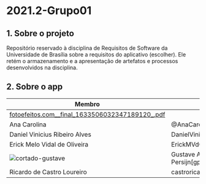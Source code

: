 # 2021.2-Grupo01

## 1. Sobre o projeto
Repositório reservado à disciplina de Requisitos de Software da Universidade de Brasília sobre a requisitos do aplicativo (escolher). Ele retém o armazenamento e a apresentação de artefatos e processos desenvolvidos na disciplina.

## 2. Sobre o app



|  Membro | Github  |
| ------- |-------- |
| [fotoefeitos.com__final_1633506032347189120_.pdf](https://github.com/Requisitos-de-Software/2021.2-Grupo01/files/7994141/fotoefeitos.com__final_1633506032347189120_.pdf)
Ana Carolina  | @AnaCarolinaRodriguesLeite |
| Daniel Vinicius Ribeiro Alves | DanielViniciusAlves |
| Erick Melo Vidal de Oliveira  |  ErickMVdO  |
| ![cortado-gustave](https://user-images.githubusercontent.com/49570180/152335728-ab39daa8-3c29-4f50-9e0d-4fdf184977be.jpg) | Gustave Augusto Persijn[gpersijn]  |
| Ricardo de Castro Loureiro  | castroricardo1  |

